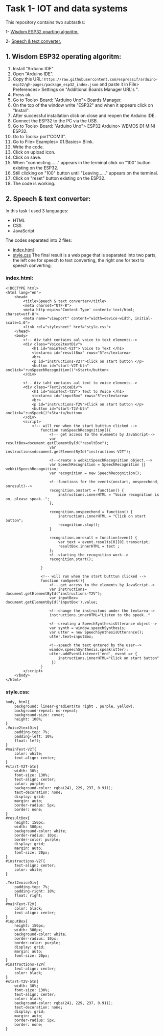 # Task 1- IOT and data systems

This repository contains two subtastks:

1- [Wisdom ESP32 oparting algoritm.](https://github.com/farahhrs/Task1-IOT-and-data-systems#1-wisdom-esp32-operating-algoritm)

2- [Speech & text converter.](https://github.com/farahhrs/Task1-IOT-and-data-systems#2-speech--text-converter)

## 1. Wisdom ESP32 operating algoritm:

1.	Install "Arduino IDE"
2.  Open "Arduino IDE".
3.	Copy this URL: ``` https://raw.githubusercontent.com/espressif/arduino-esp32/gh-pages/package_esp32_index.json ``` and paste it in File> Preferences> Settings on "Additional Boards Manager URL's ".
4.	Press ok.
5.	Go to Tools> Board: "Arduino Uno"> Boards Manager.
6.	On the top of the window write "ESP32" and when it appears click on "Install".
7.	After successful installation click on close and reopen the Arduino IDE.
8.  Connect the ESP32 to the PC via the USB.
9.  Go to Tools> Board: "Arduino Uno"> ESP32 Arduino> WEMOS D1 MINI ESP32.
10. Go to Tools> port"COM3".
11. Go to File> Examples> 01.Basics> Blink. 
12.	Write the code.
13.	Click on upload icon.
14.	Click on save.
15.	When "connecting......" appears in the terminal click on "100" button existing on the ESP32.
16.	Still clicking on "100" button until "Leaving......" appears on the terminal.
17.	Click on "reset" button existing on the ESP32.
18.	The code is working.


## 2. Speech & text converter:
In this task I used 3 languages:
- HTML
- CSS
- JavaScript

The codes separated into 2 files:
- [index.html](https://github.com/farahhrs/Task1-IOT-and-data-systems/blob/main/README.md#indexhtml)
- [style.css](https://github.com/farahhrs/Task1-IOT-and-data-systems/blob/main/README.md#stylecss)
The final result is a web page that is separated into two parts, the left one for speech to text converting, the right one for text to speech converting.

### index.html:
```
<!DOCTYPE html>
<html lang="en">
    <head>
        <title>Speech & text converter</title>
        <meta charset="UTF-8">
        <meta http-equiv='Content-Type' content='text/html; charset=utf-8'>
        <meta name="viewport" content="width=device-width, initial-scale=1.0">
        <link rel="stylesheet" href="style.css">
    </head>
    <body>
        <!-- div taht contains aal voice to text elements-->
        <div class="Voice2textDiv">
            <h1 id="mainText-V2T"> Voice to Text </h1>
            <textarea id="resultBox" rows="5"></textarea>
            <br>
            <p id="instructions-V2T">Click on start button </p>
            <button id="start-V2T-btn" onclick="runSpeechRecognition()">Start</button>
        </div>

        <!-- div taht contains aal text to voice elements-->
        <div class="Text2voiceDiv">
            <h1 id="mainText-T2V"> Text to Voice </h1>
            <textarea id="inputBox" rows="5"></textarea>
            <br>
            <p id="instructions-T2V">Click on start button </p>
            <button id="start-T2V-btn" onclick="runSpeek()">Start</button>
        </div>
        <script>
            <!-- will run when the start butttun clicked -->
                function runSpeechRecognition(){
                    <!-- get access to the elements by JavaScript-->
                    var resultBox=document.getElementById("resultBox");
                    var instructions=document.getElementById("instructions-V2T");

                    <!--create a webkitSpeechRecognition object.-->
                    var SpeechRecognition = SpeechRecognition || webkitSpeechRecognition;
                    var recognition = new SpeechRecognition();

                    <!--functions for the events(onstart, onspeechend, onresult)-->
                    recognition.onstart = function() {
                        instructions.innerHTML = "Voice recognition is on, please speak..";
                    };

                    recognition.onspeechend = function() {
                        instructions.innerHTML = "Click on start button";
                        recognition.stop();
                    }

                    recognition.onresult = function(event) {
                        var text = event.results[0][0].transcript;
                        resultBox.innerHTML = text ;
                    };
                    <!--starting the recognition work-->
                    recognition.start();

                }

                <!-- will run when the start butttun clicked -->
                function runSpeek(){
                    <!-- get access to the elements by JavaScript-->
                    var instructions= document.getElementById("instructions-T2V");
                    var inputBox= document.getElementById('inputBox').value;

                    <!--change the instructons under the textarea-->
                    instructions.innerHTML="Listen to the speek.."

                    <!--creating a SpeechSynthesisUtterance object-->
                    var synth = window.speechSynthesis;
                    var utter = new SpeechSynthesisUtterance();
                    utter.text=inputBox;

                    <!--speech the text entered by the user-->
                    window.speechSynthesis.speak(utter);
                    utter.addEventListener('end', event => {
                        instructions.innerHTML="Click on start button"
                     })
                }
        </script>
    </body>
</html>
```
### style.css:
```
body, html{
    background: linear-gradient(to right , purple, yellow);
    background-repeat: no-repeat;
    background-size: cover;
    height: 100%;    
}
.Voice2textDiv{
    padding-top: 7%;
    padding-left: 10%;
    float: left;
}
#mainText-V2T{
    color: white;
    text-align: center;
}
#start-V2T-btn{
    width: 30%;
    font-size: 130%;
    text-align: center;
    color: purple;
    background-color: rgba(241, 229, 237, 0.911);
    text-decoration: none;
    display: grid;
    margin: auto;
    border-radius: 5px;
    border: none;
}
#resultBox{
    height: 150px;
    width: 300px;
    background-color: white;
    border-radius: 10px;
    border-color: purple;
    display: grid;
    margin: auto;
    font-size: 20px;
}
#instructions-V2T{
    text-align: center;
    color: white;
}

.Text2voiceDiv{
    padding-top: 7%;
    padding-right: 10%;
    float: right;   
}
#mainText-T2V{
    color: black;
    text-align: center;
}
#inputBox{
    height: 150px;
    width: 300px;
    background-color: white;
    border-radius: 10px;
    border-color: purple;
    display: grid;
    margin: auto;
    font-size: 20px;
}
#instructions-T2V{
    text-align: center;
    color: black;
}
#start-T2V-btn{
    width: 30%;
    font-size: 130%;
    text-align: center;
    color: black;
    background-color: rgba(241, 229, 237, 0.911);
    text-decoration: none;
    display: grid;
    margin: auto;
    border-radius: 5px;
    border: none;
}
```


